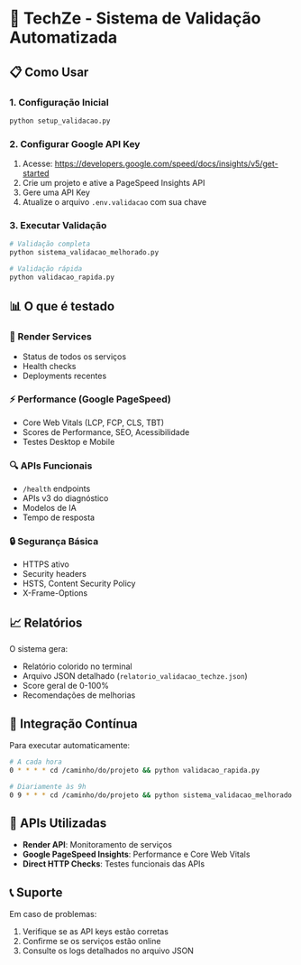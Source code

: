 # 🎯 TechZe - Sistema de Validação Automatizada

## 📋 Como Usar

### 1. Configuração Inicial
```bash
python setup_validacao.py
```

### 2. Configurar Google API Key
1. Acesse: https://developers.google.com/speed/docs/insights/v5/get-started
2. Crie um projeto e ative a PageSpeed Insights API
3. Gere uma API Key
4. Atualize o arquivo `.env.validacao` com sua chave

### 3. Executar Validação
```bash
# Validação completa
python sistema_validacao_melhorado.py

# Validação rápida
python validacao_rapida.py
```

## 📊 O que é testado

### 🔧 Render Services
- Status de todos os serviços
- Health checks
- Deployments recentes

### ⚡ Performance (Google PageSpeed)
- Core Web Vitals (LCP, FCP, CLS, TBT)
- Scores de Performance, SEO, Acessibilidade
- Testes Desktop e Mobile

### 🔍 APIs Funcionais
- `/health` endpoints
- APIs v3 do diagnóstico
- Modelos de IA
- Tempo de resposta

### 🔒 Segurança Básica
- HTTPS ativo
- Security headers
- HSTS, Content Security Policy
- X-Frame-Options

## 📈 Relatórios

O sistema gera:
- Relatório colorido no terminal
- Arquivo JSON detalhado (`relatorio_validacao_techze.json`)
- Score geral de 0-100%
- Recomendações de melhorias

## 🚀 Integração Contínua

Para executar automaticamente:
```bash
# A cada hora
0 * * * * cd /caminho/do/projeto && python validacao_rapida.py

# Diariamente às 9h
0 9 * * * cd /caminho/do/projeto && python sistema_validacao_melhorado.py
```

## 🔑 APIs Utilizadas

- **Render API**: Monitoramento de serviços
- **Google PageSpeed Insights**: Performance e Core Web Vitals
- **Direct HTTP Checks**: Testes funcionais das APIs

## 📞 Suporte

Em caso de problemas:
1. Verifique se as API keys estão corretas
2. Confirme se os serviços estão online
3. Consulte os logs detalhados no arquivo JSON
